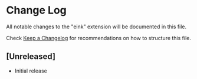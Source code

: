 # Change Log

All notable changes to the "eink" extension will be documented in this file.

Check [Keep a Changelog](http://keepachangelog.com/) for recommendations on how to structure this file.

## [Unreleased]

- Initial release
